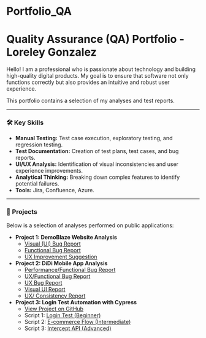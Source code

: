 # Portfolio_QA

# Quality Assurance (QA) Portfolio - Loreley Gonzalez

Hello! I am a professional who is passionate about technology and building high-quality digital products. My goal is to ensure that software not only functions correctly but also provides an intuitive and robust user experience.

This portfolio contains a selection of my analyses and test reports.

---

### 🛠️ Key Skills

* **Manual Testing:** Test case execution, exploratory testing, and regression testing.
* **Test Documentation:** Creation of test plans, test cases, and bug reports.
* **UI/UX Analysis:** Identification of visual inconsistencies and user experience improvements.
* **Analytical Thinking:** Breaking down complex features to identify potential failures.
* **Tools:** Jira, Confluence, Azure.

---

### 📂 Projects

Below is a selection of analyses performed on public applications:

* **Project 1: DemoBlaze Website Analysis**
   * [Visual (UI) Bug Report](demoblaze-analysis/01-UI-Bug-Report.md)
   * [Functional Bug Report](demoblaze-analysis/02-Functional-Bug-Report.md)
   * [UX Improvement Suggestion](demoblaze-analysis/03-UX-Improvement-Suggestion.md)
* **Project 2: DiDi Mobile App Analysis**
    * [Performance/Functional Bug Report](didi-mobile-analysis/01-Performance-Bug-Report.md)
    * [UX/Functional Bug Report](didi-mobile-analysis/02-UX-Functional-Bug-Report.md)
    * [UX Bug Report](didi-mobile-analysis/03-UX-Feedback-Report.md)
    * [Visual UI Report](didi-mobile-analysis/04-UI-Delete_Messages-Text-Report)
    * [UX/ Consistency Report](didi-mobile-analysis/05-UX-Consistency-Bug-Report.md)
* **Project 3: Login Test Automation with Cypress**
    * [View Project on GitHub](https://github.com/LoreleyGzz/cypress-demoblaze-login-test)
    * Script 1: [Login Test (Beginner)](https://github.com/LoreleyGzz/cypress-demoblaze-login-test/blob/main/cypress/e2e/login.cy.js)
    * Script 2: [E-commerce Flow (Intermediate)](https://github.com/LoreleyGzz/cypress-demoblaze-login-test/blob/main/cypress/e2e/flujo-de-compra.cy.js)
    * Script 3: [Intercept API (Advanced)](https://github.com/LoreleyGonzalez/cypress-demoblaze-login-test/blob/main/cypress/e2e/api-test.cy.js)
